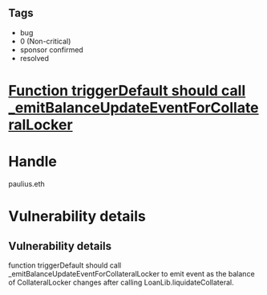 ## Tags

- bug
- 0 (Non-critical)
- sponsor confirmed
- resolved

# [Function triggerDefault should call _emitBalanceUpdateEventForCollateralLocker](https://github.com/code-423n4/2021-04-maple-findings/issues/99) 

# Handle

paulius.eth


# Vulnerability details

## Vulnerability details

function triggerDefault should call _emitBalanceUpdateEventForCollateralLocker to emit event as the balance of CollateralLocker changes after calling LoanLib.liquidateCollateral.


